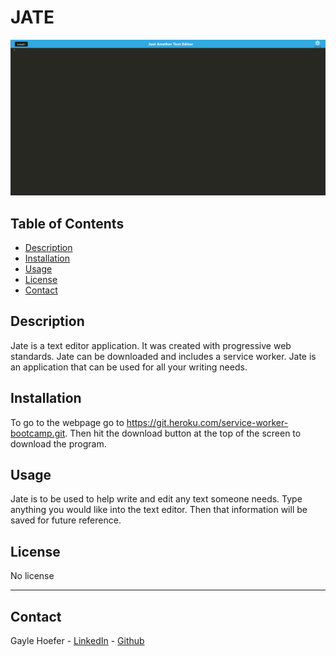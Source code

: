 # JATE  

![screen shot](assets/jest.png)

## Table of Contents  
* [Description](##Description)  
* [Installation](##Installation)  
* [Usage](##Usage) 
* [License](##License)  
* [Contact](##Contact)  


## Description

Jate is a text editor application. It was created with progressive web standards. Jate can be downloaded and includes a service worker. Jate is an application that can be used for all your writing needs.


## Installation

To go to the webpage go to https://git.heroku.com/service-worker-bootcamp.git. Then hit the download button at the top of the screen to download the program.

## Usage

Jate is to be used to help write and edit any text someone needs. Type anything you would like into the text editor. Then that information will be saved for future reference.

## License

No license

---

## Contact
Gayle Hoefer - [LinkedIn](https://www.linkedin.com/in/gayle-hoefer-61a2a3124/) - [Github](https://github.com/hoeferg)
